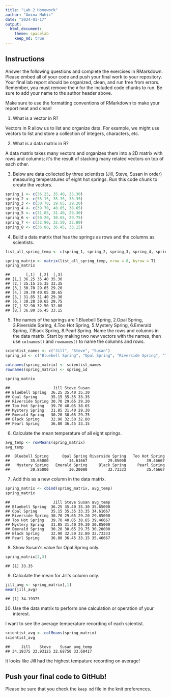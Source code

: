 ```yaml
---
title: "Lab 2 Homework"
author: "Amina Muhic"
date: "2024-01-17"
output:
  html_document: 
    theme: spacelab
    keep_md: true
---
```


## Instructions
Answer the following questions and complete the exercises in RMarkdown. Please embed all of your code and push your final work to your repository. Your final lab report should be organized, clean, and run free from errors. Remember, you must remove the `#` for the included code chunks to run. Be sure to add your name to the author header above.  

Make sure to use the formatting conventions of RMarkdown to make your report neat and clean!  

1. What is a vector in R?  

Vectors in R allow us to list and organize data. For example, we might use vectors to list and store a collection of integers, characters, etc. 

2. What is a data matrix in R?  

A data matrix takes many vectors and organizes them into a 2D matrix with rows and columns; it's the result of stacking many related vectors on top of each other.

3. Below are data collected by three scientists (Jill, Steve, Susan in order) measuring temperatures of eight hot springs. Run this code chunk to create the vectors.


```r
spring_1 <- c(36.25, 35.40, 35.30)
spring_2 <- c(35.15, 35.35, 33.35)
spring_3 <- c(30.70, 29.65, 29.20)
spring_4 <- c(39.70, 40.05, 38.65)
spring_5 <- c(31.85, 31.40, 29.30)
spring_6 <- c(30.20, 30.65, 29.75)
spring_7 <- c(32.90, 32.50, 32.80)
spring_8 <- c(36.80, 36.45, 33.15)
```

4. Build a data matrix that has the springs as rows and the columns as scientists.  


```r
list_all_spring_temp <- c(spring_1, spring_2, spring_3, spring_4, spring_5, spring_6, spring_7, spring_8)
```


```r
spring_matrix <- matrix(list_all_spring_temp, nrow = 8, byrow = T)
spring_matrix
```

```
##       [,1]  [,2]  [,3]
## [1,] 36.25 35.40 35.30
## [2,] 35.15 35.35 33.35
## [3,] 30.70 29.65 29.20
## [4,] 39.70 40.05 38.65
## [5,] 31.85 31.40 29.30
## [6,] 30.20 30.65 29.75
## [7,] 32.90 32.50 32.80
## [8,] 36.80 36.45 33.15
```

5. The names of the springs are 1.Bluebell Spring, 2.Opal Spring, 3.Riverside Spring, 4.Too Hot Spring, 5.Mystery Spring, 6.Emerald Spring, 7.Black Spring, 8.Pearl Spring. Name the rows and columns in the data matrix. Start by making two new vectors with the names, then use `colnames()` and `rownames()` to name the columns and rows.
 

```r
scientist_names <- c("Jill", "Steve", "Susan")
spring_id <- c("Bluebell Spring", "Opal Spring", "Riverside Spring", "Too Hot Spring", "Mystery Spring", "Emerald Spring", "Black Spring", "Pearl Spring")
```


```r
colnames(spring_matrix) <- scientist_names
rownames(spring_matrix) <- spring_id
```


```r
spring_matrix
```

```
##                   Jill Steve Susan
## Bluebell Spring  36.25 35.40 35.30
## Opal Spring      35.15 35.35 33.35
## Riverside Spring 30.70 29.65 29.20
## Too Hot Spring   39.70 40.05 38.65
## Mystery Spring   31.85 31.40 29.30
## Emerald Spring   30.20 30.65 29.75
## Black Spring     32.90 32.50 32.80
## Pearl Spring     36.80 36.45 33.15
```

6. Calculate the mean temperature of all eight springs.


```r
avg_temp <- rowMeans(spring_matrix)
avg_temp
```

```
##  Bluebell Spring      Opal Spring Riverside Spring   Too Hot Spring 
##         35.65000         34.61667         29.85000         39.46667 
##   Mystery Spring   Emerald Spring     Black Spring     Pearl Spring 
##         30.85000         30.20000         32.73333         35.46667
```

7. Add this as a new column in the data matrix.  


```r
spring_matrix <- cbind(spring_matrix, avg_temp)
spring_matrix
```

```
##                   Jill Steve Susan avg_temp
## Bluebell Spring  36.25 35.40 35.30 35.65000
## Opal Spring      35.15 35.35 33.35 34.61667
## Riverside Spring 30.70 29.65 29.20 29.85000
## Too Hot Spring   39.70 40.05 38.65 39.46667
## Mystery Spring   31.85 31.40 29.30 30.85000
## Emerald Spring   30.20 30.65 29.75 30.20000
## Black Spring     32.90 32.50 32.80 32.73333
## Pearl Spring     36.80 36.45 33.15 35.46667
```

8. Show Susan's value for Opal Spring only.


```r
spring_matrix[2,3]
```

```
## [1] 33.35
```

9. Calculate the mean for Jill's column only.  


```r
jill_avg <- spring_matrix[,1]
mean(jill_avg)
```

```
## [1] 34.19375
```

10. Use the data matrix to perform one calculation or operation of your interest.

I want to see the average temperature recording of each scientist.


```r
scientist_avg <- colMeans(spring_matrix)
scientist_avg
```

```
##     Jill    Steve    Susan avg_temp 
## 34.19375 33.93125 32.68750 33.60417
```

It looks like Jill had the highest tempature recording on average!

## Push your final code to GitHub!
Please be sure that you check the `keep md` file in the knit preferences.  
